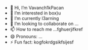 - 👋 Hi, I’m Vavanch1kPacan
- 👀 I’m interested in box)u
- 🌱 I’m currently l3arning 
- 💞️ I’m looking to collaborate on ...
- 📫 How to reach me ...fghuerjifkref
- 😄 Pronouns: ...
- ⚡ Fun fact: kogfokrdgsikfsijesf
<!---
VavanchikPacan/VavanchikPacan is a ✨ special ✨ repository because its `README.md` (this file) appears on your GitHub profile.
You can click the Preview link to take a look at your changes.
--->
